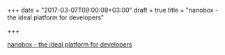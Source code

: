 +++
date = "2017-03-07T09:00:09+03:00"
draft = true
title = "nanobox - the ideal platform for developers"

+++

<p><a href="https://github.com/nanobox-io/nanobox">nanobox - the ideal platform for developers</a></p>
